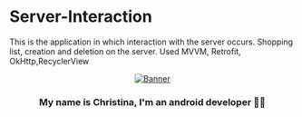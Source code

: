 # Server-Interaction
This is the application  in which interaction with the server occurs. Shopping list, creation and deletion on the server. Used MVVM, Retrofit, OkHttp,RecyclerView

<p align="center">
  <a href="https://www.edisonlee55.com"><img src="https://i.giphy.com/media/xT1XGLSb5E1VjIUw4E/giphy.webp" alt="Banner"></a>
</p>

### <div align="center"> My name is Christina, I'm an android developer 👨‍💻</div>  
  



